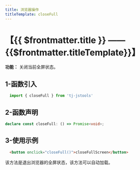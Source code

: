 ```yaml
---
title: 浏览器操作
titleTemplate: closeFull
---
```


# 【{{ $frontmatter.title }} —— {{$frontmatter.titleTemplate}}】

**功能：** 关闭当前全屏状态。

## 1-函数引入

```js 
  import { closeFull } from 'tj-jstools'
```
## 2-函数声明
```ts
declare const closeFull: () => Promise<void>;
```

## 3-使用示例

```html
  <button onclick="closeFull()">closeFullScreen</button>
```
该方法是退出浏览器的全屏状态，该方法可以自动加载。